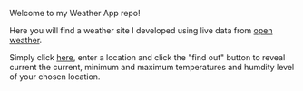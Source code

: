 Welcome to my Weather App repo!

Here you will find a weather site I developed using live data from [open weather](https://openweathermap.org/).

Simply click [here](https://frankie444.github.io/Weather-App/), enter a location and click the "find out" button to reveal current the current, minimum and maximum temperatures and humdity level of your chosen location.

